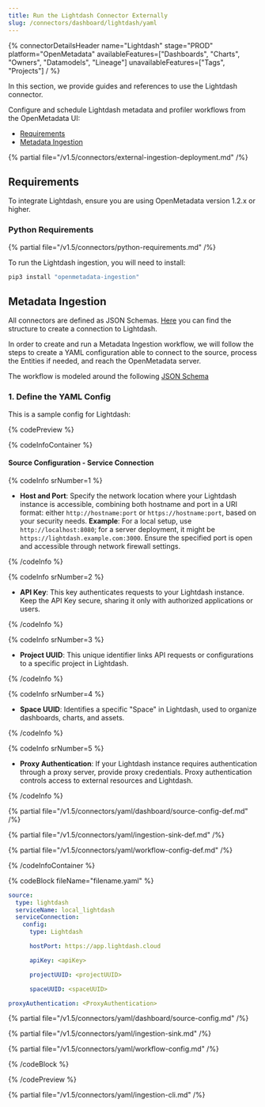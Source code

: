 ```yaml
---
title: Run the Lightdash Connector Externally
slug: /connectors/dashboard/lightdash/yaml
---
```


{% connectorDetailsHeader
  name="Lightdash"
  stage="PROD"
  platform="OpenMetadata"
  availableFeatures=["Dashboards", "Charts", "Owners", "Datamodels", "Lineage"]
  unavailableFeatures=["Tags", "Projects"]
/ %}

In this section, we provide guides and references to use the Lightdash connector.

Configure and schedule Lightdash metadata and profiler workflows from the OpenMetadata UI:

- [Requirements](#requirements)
- [Metadata Ingestion](#metadata-ingestion)

{% partial file="/v1.5/connectors/external-ingestion-deployment.md" /%}

## Requirements

To integrate Lightdash, ensure you are using OpenMetadata version 1.2.x or higher.

### Python Requirements

{% partial file="/v1.5/connectors/python-requirements.md" /%}

To run the Lightdash ingestion, you will need to install:

```bash
pip3 install "openmetadata-ingestion"
```

## Metadata Ingestion

All connectors are defined as JSON Schemas. 
[Here](https://github.com/open-metadata/OpenMetadata/blob/main/openmetadata-spec/src/main/resources/json/schema/entity/services/connections/dashboard/lightdashConnection.json)
you can find the structure to create a connection to Lightdash.

In order to create and run a Metadata Ingestion workflow, we will follow
the steps to create a YAML configuration able to connect to the source,
process the Entities if needed, and reach the OpenMetadata server.

The workflow is modeled around the following
[JSON Schema](https://github.com/open-metadata/OpenMetadata/blob/main/openmetadata-spec/src/main/resources/json/schema/metadataIngestion/workflow.json)

### 1. Define the YAML Config

This is a sample config for Lightdash:

{% codePreview %}

{% codeInfoContainer %}

#### Source Configuration - Service Connection

{% codeInfo srNumber=1 %}

- **Host and Port**: Specify the network location where your Lightdash instance is accessible, combining both hostname and port in a URI format: either `http://hostname:port` or `https://hostname:port`, based on your security needs.
**Example**: For a local setup, use `http://localhost:8080`; for a server deployment, it might be `https://lightdash.example.com:3000`.
Ensure the specified port is open and accessible through network firewall settings.

{% /codeInfo %}

{% codeInfo srNumber=2 %}

- **API Key**: This key authenticates requests to your Lightdash instance. Keep the API Key secure, sharing it only with authorized applications or users.

{% /codeInfo %}

{% codeInfo srNumber=3 %}

- **Project UUID**: This unique identifier links API requests or configurations to a specific project in Lightdash. 

{% /codeInfo %}

{% codeInfo srNumber=4 %}

- **Space UUID**: Identifies a specific "Space" in Lightdash, used to organize dashboards, charts, and assets.

{% /codeInfo %}

{% codeInfo srNumber=5 %}

- **Proxy Authentication**: If your Lightdash instance requires authentication through a proxy server, provide proxy credentials. Proxy authentication controls access to external resources and Lightdash.

{% /codeInfo %}

{% partial file="/v1.5/connectors/yaml/dashboard/source-config-def.md" /%}

{% partial file="/v1.5/connectors/yaml/ingestion-sink-def.md" /%}

{% partial file="/v1.5/connectors/yaml/workflow-config-def.md" /%}

{% /codeInfoContainer %}

{% codeBlock fileName="filename.yaml" %}

```yaml {% isCodeBlock=true %}
source:
  type: lightdash
  serviceName: local_lightdash
  serviceConnection:
    config:
      type: Lightdash
```
```yaml {% srNumber=1 %}
      hostPort: https://app.lightdash.cloud
```
```yaml {% srNumber=2 %}
      apiKey: <apiKey>
```
```yaml {% srNumber=3 %}
      projectUUID: <projectUUID>
```
```yaml {% srNumber=4 %}
      spaceUUID: <spaceUUID>
```
```yaml {% srNumber=5 %}
proxyAuthentication: <ProxyAuthentication>
```

{% partial file="/v1.5/connectors/yaml/dashboard/source-config.md" /%}

{% partial file="/v1.5/connectors/yaml/ingestion-sink.md" /%}

{% partial file="/v1.5/connectors/yaml/workflow-config.md" /%}

{% /codeBlock %}

{% /codePreview %}

{% partial file="/v1.5/connectors/yaml/ingestion-cli.md" /%}
